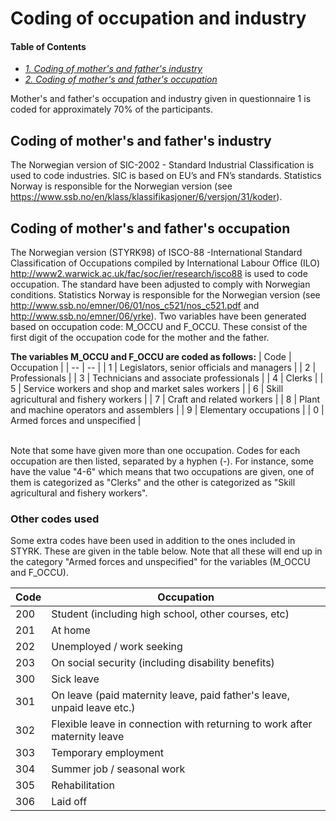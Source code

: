 # Coding of occupation and industry

#### Table of Contents
- _[1. Coding of mother's and father's industry](#coding-of-mother's-and-father's-industry)_ <br>
- _[2. Coding of mother's and father's occupation](#coding-of-mother's-and-father's-occupation)_ <br>

Mother's and father's occupation and industry given in questionnaire 1 is coded for approximately 70% of the participants.

## Coding of mother's and father's industry
The Norwegian version of SIC-2002 - Standard Industrial Classification is used to code industries. SIC is based on EU’s and FN’s standards. Statistics Norway is responsible for the Norwegian 
version (see https://www.ssb.no/en/klass/klassifikasjoner/6/versjon/31/koder).

## Coding of mother's and father's occupation
The Norwegian version (STYRK98) of ISCO-88 -International Standard Classification of Occupations compiled by International Labour Office (ILO) 
http://www2.warwick.ac.uk/fac/soc/ier/research/isco88 is used to code occupation. The standard have been adjusted to comply with Norwegian conditions. Statistics Norway is responsible for the 
Norwegian version (see http://www.ssb.no/emner/06/01/nos_c521/nos_c521.pdf and http://www.ssb.no/emner/06/yrke). Two variables have been generated based on occupation code: M_OCCU and F_OCCU. 
These consist of the first digit of the occupation code for the mother and the father.

**The variables M_OCCU and F_OCCU are coded as follows:**
 | Code | Occupation |
 | -- | -- |
 | 1 | Legislators, senior officials and managers | 
 | 2 | Professionals | 
 | 3 | Technicians and associate professionals | 
 | 4 | Clerks | 
 | 5 | Service workers and shop and market sales workers | 
 | 6 | Skill agricultural and fishery workers | 
 | 7 | Craft and related workers | 
 | 8 | Plant and machine operators and assemblers | 
 | 9 | Elementary occupations | 
 | 0 | Armed forces and unspecified | 

<br> Note that some have given more than one occupation. Codes for each occupation are then listed, separated by a hyphen (-). For instance, some have the value "4-6" which means that two occupations are given, one of them is categorized as "Clerks" and the other is categorized as "Skill agricultural and fishery workers". 

### Other codes used
Some extra codes have been used in addition to the ones included in STYRK. These are given in the table below. Note that all these will end up in the category "Armed forces and unspecified" for the variables (M_OCCU and F_OCCU).

 | Code | Occupation | 
 | -- | -- |
 | 200 | Student (including high school, other courses, etc) | 
 | 201 | At home | 
 | 202 | Unemployed / work seeking | 
 | 203 | On social security (including disability benefits) | 
 | 300 | Sick leave | 
 | 301 | On leave (paid maternity leave, paid father's leave, unpaid leave etc.) | 
 | 302 | Flexible leave in connection with returning to work after maternity leave | 
 | 303 | Temporary employment | 
 | 304 | Summer job / seasonal work | 
 | 305 | Rehabilitation | 
 | 306 | Laid off | 
